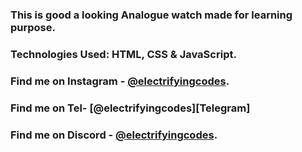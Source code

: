 ### This is good a looking Analogue watch made for learning purpose.

### Technologies Used: HTML, CSS & JavaScript.

### Find me on Instagram - [@electrifyingcodes][Instagram].

### Find me on Tel- [@electrifyingcodes][Telegram]

### Find me on Discord - [@electrifyingcodes][discord].

[Instagram]: https://www.instagram.com/electrifyingcodes
[discord]: https://discord.com/invite/VGj9tpuqhm
